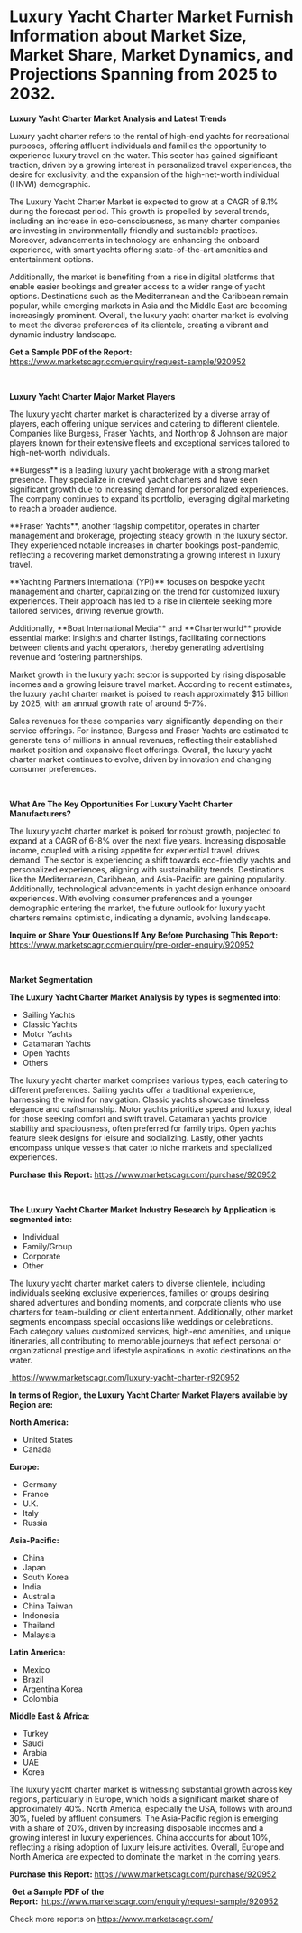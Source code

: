 <p><h1>Luxury Yacht Charter Market Furnish Information about Market Size, Market Share, Market Dynamics, and Projections Spanning from 2025 to 2032.</h1></p><p><strong>Luxury Yacht Charter Market Analysis and Latest Trends</strong></p>
<p><p>Luxury yacht charter refers to the rental of high-end yachts for recreational purposes, offering affluent individuals and families the opportunity to experience luxury travel on the water. This sector has gained significant traction, driven by a growing interest in personalized travel experiences, the desire for exclusivity, and the expansion of the high-net-worth individual (HNWI) demographic.</p><p>The Luxury Yacht Charter Market is expected to grow at a CAGR of 8.1% during the forecast period. This growth is propelled by several trends, including an increase in eco-consciousness, as many charter companies are investing in environmentally friendly and sustainable practices. Moreover, advancements in technology are enhancing the onboard experience, with smart yachts offering state-of-the-art amenities and entertainment options. </p><p>Additionally, the market is benefiting from a rise in digital platforms that enable easier bookings and greater access to a wider range of yacht options. Destinations such as the Mediterranean and the Caribbean remain popular, while emerging markets in Asia and the Middle East are becoming increasingly prominent. Overall, the luxury yacht charter market is evolving to meet the diverse preferences of its clientele, creating a vibrant and dynamic industry landscape.</p></p>
<p><strong>Get a Sample PDF of the Report:&nbsp;</strong> <a href="https://www.marketscagr.com/enquiry/request-sample/920952?utm_campaign=2114&utm_medium=2&utm_source=Github&utm_content=ia&utm_term=06032025&utm_id=luxury-yacht-charter">https://www.marketscagr.com/enquiry/request-sample/920952</a></p>
<p>&nbsp;</p>
<p><strong>Luxury Yacht Charter Major Market Players</strong></p>
<p><p>The luxury yacht charter market is characterized by a diverse array of players, each offering unique services and catering to different clientele. Companies like Burgess, Fraser Yachts, and Northrop & Johnson are major players known for their extensive fleets and exceptional services tailored to high-net-worth individuals.</p><p>**Burgess** is a leading luxury yacht brokerage with a strong market presence. They specialize in crewed yacht charters and have seen significant growth due to increasing demand for personalized experiences. The company continues to expand its portfolio, leveraging digital marketing to reach a broader audience. </p><p>**Fraser Yachts**, another flagship competitor, operates in charter management and brokerage, projecting steady growth in the luxury sector. They experienced notable increases in charter bookings post-pandemic, reflecting a recovering market demonstrating a growing interest in luxury travel. </p><p>**Yachting Partners International (YPI)** focuses on bespoke yacht management and charter, capitalizing on the trend for customized luxury experiences. Their approach has led to a rise in clientele seeking more tailored services, driving revenue growth.</p><p>Additionally, **Boat International Media** and **Charterworld** provide essential market insights and charter listings, facilitating connections between clients and yacht operators, thereby generating advertising revenue and fostering partnerships.</p><p>Market growth in the luxury yacht sector is supported by rising disposable incomes and a growing leisure travel market. According to recent estimates, the luxury yacht charter market is poised to reach approximately $15 billion by 2025, with an annual growth rate of around 5-7%.</p><p>Sales revenues for these companies vary significantly depending on their service offerings. For instance, Burgess and Fraser Yachts are estimated to generate tens of millions in annual revenues, reflecting their established market position and expansive fleet offerings. Overall, the luxury yacht charter market continues to evolve, driven by innovation and changing consumer preferences.</p></p>
<p>&nbsp;</p>
<p><strong>What Are The Key Opportunities For Luxury Yacht Charter Manufacturers?</strong></p>
<p><p>The luxury yacht charter market is poised for robust growth, projected to expand at a CAGR of 6-8% over the next five years. Increasing disposable income, coupled with a rising appetite for experiential travel, drives demand. The sector is experiencing a shift towards eco-friendly yachts and personalized experiences, aligning with sustainability trends. Destinations like the Mediterranean, Caribbean, and Asia-Pacific are gaining popularity. Additionally, technological advancements in yacht design enhance onboard experiences. With evolving consumer preferences and a younger demographic entering the market, the future outlook for luxury yacht charters remains optimistic, indicating a dynamic, evolving landscape.</p></p>
<p><strong>Inquire or Share Your Questions If Any Before Purchasing This Report:</strong> <a href="https://www.marketscagr.com/enquiry/pre-order-enquiry/920952?utm_campaign=2114&utm_medium=2&utm_source=Github&utm_content=ia&utm_term=06032025&utm_id=luxury-yacht-charter">https://www.marketscagr.com/enquiry/pre-order-enquiry/920952</a></p>
<p>&nbsp;</p>
<p><strong>Market Segmentation</strong></p>
<p><strong>The Luxury Yacht Charter Market Analysis by types is segmented into:</strong></p>
<p><ul><li>Sailing Yachts</li><li>Classic Yachts</li><li>Motor Yachts</li><li>Catamaran Yachts</li><li>Open Yachts</li><li>Others</li></ul></p>
<p><p>The luxury yacht charter market comprises various types, each catering to different preferences. Sailing yachts offer a traditional experience, harnessing the wind for navigation. Classic yachts showcase timeless elegance and craftsmanship. Motor yachts prioritize speed and luxury, ideal for those seeking comfort and swift travel. Catamaran yachts provide stability and spaciousness, often preferred for family trips. Open yachts feature sleek designs for leisure and socializing. Lastly, other yachts encompass unique vessels that cater to niche markets and specialized experiences.</p></p>
<p><strong>Purchase this Report:&nbsp;</strong><a href="https://www.marketscagr.com/purchase/920952?utm_campaign=2114&utm_medium=2&utm_source=Github&utm_content=ia&utm_term=06032025&utm_id=luxury-yacht-charter">https://www.marketscagr.com/purchase/920952</a></p>
<p>&nbsp;</p>
<p><strong>The Luxury Yacht Charter Market Industry Research by Application is segmented into:</strong></p>
<p><ul><li>Individual</li><li>Family/Group</li><li>Corporate</li><li>Other</li></ul></p>
<p><p>The luxury yacht charter market caters to diverse clientele, including individuals seeking exclusive experiences, families or groups desiring shared adventures and bonding moments, and corporate clients who use charters for team-building or client entertainment. Additionally, other market segments encompass special occasions like weddings or celebrations. Each category values customized services, high-end amenities, and unique itineraries, all contributing to memorable journeys that reflect personal or organizational prestige and lifestyle aspirations in exotic destinations on the water.</p></p>
<p><a href="https://www.marketscagr.com/luxury-yacht-charter-r920952?utm_campaign=2114&utm_medium=2&utm_source=Github&utm_content=ia&utm_term=06032025&utm_id=luxury-yacht-charter">&nbsp;https://www.marketscagr.com/luxury-yacht-charter-r920952</a></p>
<p><strong>In terms of Region, the Luxury Yacht Charter Market Players available by Region are:</strong></p>
<p>
    <p> <strong> North America: </strong>
        <ul>
            <li>United States</li>
            <li>Canada</li>
        </ul>
        </p> 
    <p> <strong> Europe: </strong>
        <ul>
            <li>Germany</li>
            <li>France</li>
            <li>U.K.</li>
            <li>Italy</li>
            <li>Russia</li>
        </ul>
        </p> 
    <p> <strong> Asia-Pacific: </strong>
        <ul>
            <li>China</li>
            <li>Japan</li>
            <li>South Korea</li>
            <li>India</li>
            <li>Australia</li>
            <li>China Taiwan</li>
            <li>Indonesia</li>
            <li>Thailand</li>
            <li>Malaysia</li>
        </ul>
        </p> 
    <p> <strong> Latin America: </strong>
        <ul>
            <li>Mexico</li>
            <li>Brazil</li>
            <li>Argentina Korea</li>
            <li>Colombia</li>
        </ul>
        </p> 
    <p> <strong> Middle East & Africa: </strong>
        <ul>
            <li>Turkey</li>
            <li>Saudi</li>
            <li>Arabia</li>
            <li>UAE</li>
            <li>Korea</li>
        </ul>
    </p>
    </p>
<p><p>The luxury yacht charter market is witnessing substantial growth across key regions, particularly in Europe, which holds a significant market share of approximately 40%. North America, especially the USA, follows with around 30%, fueled by affluent consumers. The Asia-Pacific region is emerging with a share of 20%, driven by increasing disposable incomes and a growing interest in luxury experiences. China accounts for about 10%, reflecting a rising adoption of luxury leisure activities. Overall, Europe and North America are expected to dominate the market in the coming years.</p></p>
<p><strong>Purchase this Report: </strong><a href="https://www.marketscagr.com/purchase/920952?utm_campaign=2114&utm_medium=2&utm_source=Github&utm_content=ia&utm_term=06032025&utm_id=luxury-yacht-charter">https://www.marketscagr.com/purchase/920952</a></p>
<p>&nbsp;<strong>Get a Sample PDF of the Report:&nbsp;&nbsp;</strong><a href="https://www.marketscagr.com/enquiry/request-sample/920952?utm_campaign=2114&utm_medium=2&utm_source=Github&utm_content=ia&utm_term=06032025&utm_id=luxury-yacht-charter">https://www.marketscagr.com/enquiry/request-sample/920952</a></p>
<p><strong></strong></p>
<p>Check more reports on <a href="https://www.marketscagr.com/?utm_campaign=2114&utm_medium=2&utm_source=Github&utm_content=ia&utm_term=06032025&utm_id=luxury-yacht-charter">https://www.marketscagr.com/</a></p>